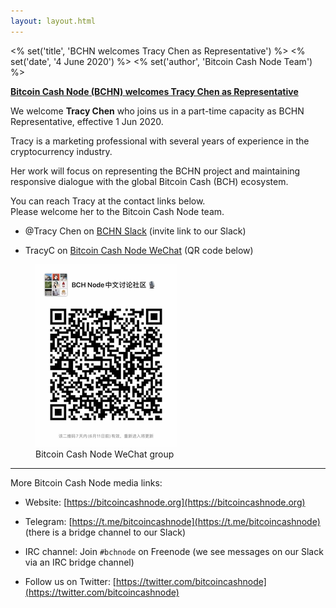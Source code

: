 ```yaml
---
layout: layout.html
---
```


<% set('title', 'BCHN welcomes Tracy Chen as Representative') %>
<% set('date', '4 June 2020') %>
<% set('author', 'Bitcoin Cash Node Team') %>

**<u>Bitcoin Cash Node (BCHN) welcomes Tracy Chen as Representative</u>**

We welcome **Tracy Chen** who joins us in a part-time capacity as BCHN Representative, effective 1 Jun 2020.

Tracy is a marketing professional with several years of experience in the cryptocurrency industry.

Her work will focus on representing the BCHN project and maintaining responsive dialogue with the global Bitcoin Cash (BCH) ecosystem.

You can reach Tracy at the contact links below.  
Please welcome her to the Bitcoin Cash Node team.

*   @Tracy Chen on [BCHN Slack](https://join.slack.com/t/bitcoincashnode/shared_invite/zt-egg3c36d-2cglIrKcbnGpIQFaKFzCWA) (invite link to our Slack)

*   TracyC on [Bitcoin Cash Node WeChat](https://weixin.qq.com/g/AQYAAJAOatfv0Pe7UnstYGWU9tybJCvmP05-KfUhUKCFdzWTZnXdhHTl1tBkzo81) (QR code below)

<figure class="text-center">
    <img class="img-fluid rounded" src="/static/img/newsroom/2020-06-04/wechat-qr.png">
    <figcaption>Bitcoin Cash Node WeChat group</figcaption>
</figure>

* * *

More Bitcoin Cash Node media links:

*   Website: [https://bitcoincashnode.org](https://bitcoincashnode.org)

*   Telegram: [https://t.me/bitcoincashnode](https://t.me/bitcoincashnode) (there is a bridge channel to our Slack)

*   IRC channel: Join `#bchnode` on Freenode (we see messages on our Slack via an IRC bridge channel)

*   Follow us on Twitter: [https://twitter.com/bitcoincashnode](https://twitter.com/bitcoincashnode)
